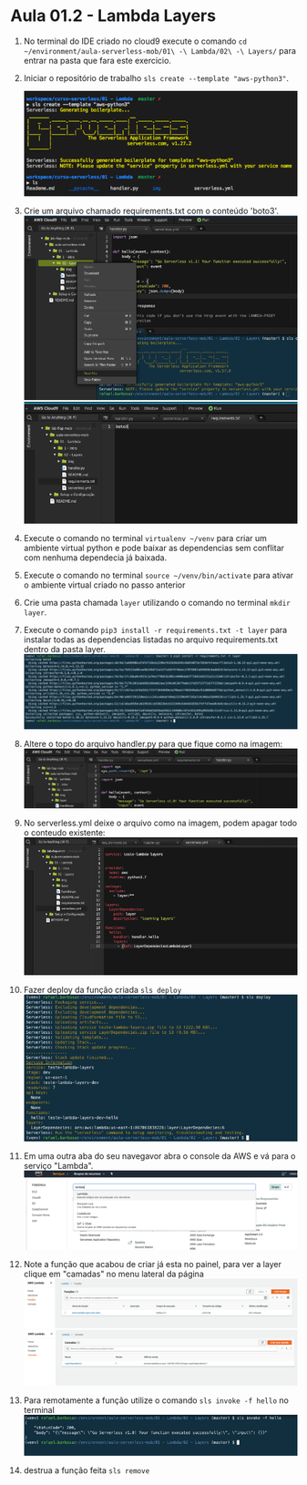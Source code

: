 # Aula 01.2 - Lambda Layers


1. No terminal do IDE criado no cloud9 execute o comando `cd ~/environment/aula-serverless-mob/01\ -\ Lambda/02\ -\ Layers/` para entrar na pasta que fara este exercicio.
   
2. Iniciar o repositório de trabalho `sls create --template "aws-python3"`.
  
    ![img/slscreate.png](img/slscreate.png)
3. Crie um arquivo chamado requirements.txt com o conteúdo 'boto3'.
       ![img/createreqs.png](img/createreqs.png)
      ![img/boto3.png](img/boto3.png)
4. Execute o comando no terminal `virtualenv ~/venv` para criar um ambiente virtual python e pode baixar as dependencias sem conflitar com nenhuma dependecia já baixada.
5. Execute o comando no terminal `source ~/venv/bin/activate` para ativar o ambiente virtual criado no passo anterior
6. Crie uma pasta chamada `layer` utilizando o comando no terminal `mkdir layer`.
7. Execute o comando `pip3 install -r requirements.txt -t layer` para instalar todas as dependencias listadas no arquivo requirements.txt dentro da pasta layer.
    ![img/pipinstall.png](img/pipinstall.png)
8. Altere o topo do arquivo handler.py para que fique como na imagem:
   ![img/topoarquivopython.png](img/topoarquivopython.png)
7. No serverless.yml deixe o arquivo como na imagem, podem apagar todo o conteudo existente: 
   ![img/yamllayers.png](img/yamllayers.png)
8. Fazer deploy da função criada `sls deploy`
   ![img/slsdeploy.png](img/slsdeploy.png) 
9. Em uma outra aba do seu navegavor abra o console da AWS e vá para o serviço "Lambda".
    ![img/consoleLambda.png](img/consoleLambda.png)
11. Note a função que acabou de criar já esta no painel, para ver a layer clique em "camadas" no menu lateral da página
    ![img/funcoescriadas.png](img/funcoescriadas.png)
    ![img/camadascriadas.png](img/camadascriadas.png)
12. Para remotamente a função utilize o comando `sls invoke -f hello` no terminal
  ![img/slsinvoke.png](img/slsinvoke.png)
10. destrua a função feita `sls remove`